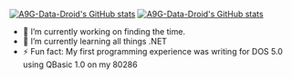 [![A9G-Data-Droid's GitHub stats](https://github-readme-stats.vercel.app/api?username=A9G-Data-Droid&show_icons=true&theme=github_dark)](https://github.com/A9G-Data-Droid)
[![A9G-Data-Droid's GitHub stats](https://github-readme-stats.vercel.app/api/top-langs/?username=A9G-Data-Droid&show_icons=true&theme=github_dark&layout=compact)](https://github.com/A9G-Data-Droid)

<!--- [![@a9gdatadroid's Holopin board](https://holopin.io/api/user/board?user=a9gdatadroid)](https://holopin.io/@a9gdatadroid) -->



- 🔭 I’m currently working on finding the time.
- 🌱 I’m currently learning all things .NET
- ⚡ Fun fact: My first programming experience was writing for DOS 5.0 using QBasic 1.0 on my 80286
